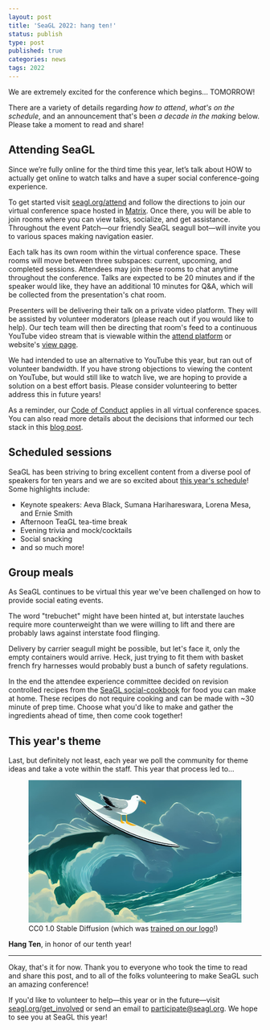 ```yaml
---
layout: post
title: 'SeaGL 2022: hang ten!'
status: publish
type: post
published: true
categories: news
tags: 2022
---
```


We are extremely excited for the conference which begins… TOMORROW!

There are a variety of details regarding _how to attend_, _what's on the schedule_, and an announcement that's been _a decade in the making_ below. Please take a moment to read and share!


## Attending SeaGL
Since we’re fully online for the third time this year, let’s talk about HOW to actually get online to watch talks and have a super social conference-going experience.

To get started visit [seagl.org/attend](/attend) and follow the directions to join our virtual conference space hosted in [Matrix](https://matrix.org/). Once there, you will be able to join rooms where you can view talks, socialize, and get assistance. Throughout the event Patch—our friendly SeaGL seagull bot—will invite you to various spaces making navigation easier.

Each talk has its own room within the virtual conference space. These rooms will move between three subspaces: current, upcoming, and completed sessions. Attendees may join these rooms to chat anytime throughout the conference. Talks are expected to be 20 minutes and if the speaker would like, they have an additional 10 minutes for Q&A, which will be collected from the presentation's chat room.

Presenters will be delivering their talk on a private video platform. They will be assisted by volunteer moderators (please reach out if you would like to help). Our tech team will then be directing that room's feed to a continuous YouTube video stream that is viewable within the [attend platform](https://attend.seagl.org/) or website's [view page](/watch).

We had intended to use an alternative to YouTube this year, but ran out of volunteer bandwidth. If you have strong objections to viewing the content on YouTube, but would still like to watch live, we are hoping to provide a solution on a best effort basis. Please consider volunteering to better address this in future years!

As a reminder, our [Code of Conduct](/coc) applies in all virtual conference spaces. You can also read more details about the decisions that informed our tech stack in this [blog post](/news/2022/10/07/Building-a-virtual-SeaGL.html).


## Scheduled sessions
SeaGL has been striving to bring excellent content from a diverse pool of speakers for ten years and we are so excited about [this year's schedule](https://osem.seagl.org/conferences/seagl2022/schedule/events)! Some highlights include:

- Keynote speakers: Aeva Black, Sumana Harihareswara, Lorena Mesa, and Ernie Smith
- Afternoon TeaGL tea-time break
- Evening trivia and mock/cocktails
- Social snacking
- and so much more!


## Group meals
As SeaGL continues to be virtual this year we've been challenged on how to provide social eating events.

The word "trebuchet" might have been hinted at, but interstate lauches require more counterweight than we were willing to lift and there are probably laws against interstate food flinging.

Delivery by carrier seagull might be possible, but let's face it, only the empty containers would arrive.
Heck, just trying to fit them with basket french fry harnesses would probably bust a bunch of safety regulations.

In the end the attendee experience committee decided on revision controlled recipes from the [SeaGL social-cookbook](https://github.com/SeaGL/social-cookbook) for food you can make at home.
These recipes do not require cooking and can be made with ~30 minute of prep time.
Choose what you'd like to make and gather the ingredients ahead of time, then come cook together!


## This year's theme
Last, but definitely not least, each year we poll the community for theme ideas and take a vote within the staff. This year that process led to…

<figure>
<img alt="illustration of a seagull riding a surfboard" src="/img/posts/2022-11-03-hang-ten.jpg">
  <figcaption class="text-muted">CC0 1.0 Stable Diffusion (which was <a href="https://haveibeentrained.com/?search_text=SeaGL%20logo">trained on our logo</a>!)</figcaption>
</figure>

**Hang Ten**, in honor of our tenth year!

---

Okay, that's it for now. Thank you to everyone who took the time to read and share this post, and to all of the folks volunteering to make SeaGL such an amazing conference!

If you'd like to volunteer to help—this year or in the future—visit [seagl.org/get_involved](/get_involved) or send an email to participate@seagl.org. We hope to see you at SeaGL this year!
